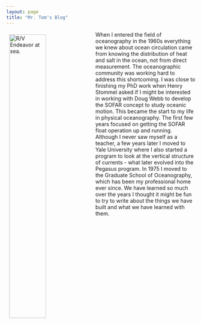 ```yaml
---
layout: page 
title: "Mr. Tom's Blog"
---
```


<img src="/assets/EndeavorHomePhoto.png" alt="R/V Endeavor at sea." style="width: 44%; height: 44%; margin: 8px 8px 8px 8px;" align="left">
<p style="padding: 0 0 0 2em">When I entered the field of oceanography in the 1960s everything we knew about ocean circulation came from knowing the distribution of heat and salt in the ocean, not from direct measurement. The oceanographic community was working hard to address this shortcoming. I was close to finishing my PhD work when Henry Stommel asked if I might be interested in working with Doug Webb to develop the SOFAR concept to study oceanic motion. This became the start to my life in physical oceanography. The first few years focused on getting the SOFAR float operation up and running. Although I never saw myself as a teacher, a few years later I moved to Yale University where I also started a program to look at the vertical structure of currents - what later evolved into the Pegasus program. In 1975 I moved to the Graduate School of Oceanography, which has been my professional home ever since. We have learned so much over the years I thought it might be fun to try to write about the things we have built and what we have learned with them.</p>


